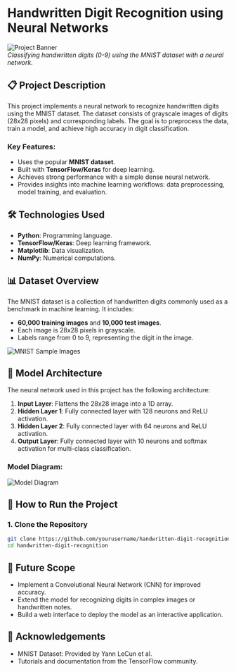 # Handwritten Digit Recognition using Neural Networks

![Project Banner](https://via.placeholder.com/800x200.png?text=Handwritten+Digit+Recognition+Project)  
*Classifying handwritten digits (0-9) using the MNIST dataset with a neural network.*



## 📋 Project Description

This project implements a neural network to recognize handwritten digits using the MNIST dataset. The dataset consists of grayscale images of digits (28x28 pixels) and corresponding labels. The goal is to preprocess the data, train a model, and achieve high accuracy in digit classification.

### **Key Features:**
- Uses the popular **MNIST dataset**.
- Built with **TensorFlow/Keras** for deep learning.
- Achieves strong performance with a simple dense neural network.
- Provides insights into machine learning workflows: data preprocessing, model training, and evaluation.



## 🛠️ Technologies Used
- **Python**: Programming language.
- **TensorFlow/Keras**: Deep learning framework.
- **Matplotlib**: Data visualization.
- **NumPy**: Numerical computations.



## 📊 Dataset Overview

The MNIST dataset is a collection of handwritten digits commonly used as a benchmark in machine learning. It includes:
- **60,000 training images** and **10,000 test images**.
- Each image is 28x28 pixels in grayscale.
- Labels range from 0 to 9, representing the digit in the image.

![MNIST Sample Images](https://via.placeholder.com/600x300.png?text=Sample+MNIST+Images)



## 🧠 Model Architecture

The neural network used in this project has the following architecture:
1. **Input Layer**: Flattens the 28x28 image into a 1D array.
2. **Hidden Layer 1**: Fully connected layer with 128 neurons and ReLU activation.
3. **Hidden Layer 2**: Fully connected layer with 64 neurons and ReLU activation.
4. **Output Layer**: Fully connected layer with 10 neurons and softmax activation for multi-class classification.

### **Model Diagram:**
![Model Diagram](https://via.placeholder.com/600x400.png?text=Model+Architecture)



## 🚀 How to Run the Project
### **1. Clone the Repository**
```bash
git clone https://github.com/yourusername/handwritten-digit-recognition.git
cd handwritten-digit-recognition
```

## 📌 Future Scope
- Implement a Convolutional Neural Network (CNN) for improved accuracy.
- Extend the model for recognizing digits in complex images or handwritten notes.
- Build a web interface to deploy the model as an interactive application.

## 🙌 Acknowledgements
- MNIST Dataset: Provided by Yann LeCun et al.
- Tutorials and documentation from the TensorFlow community.
